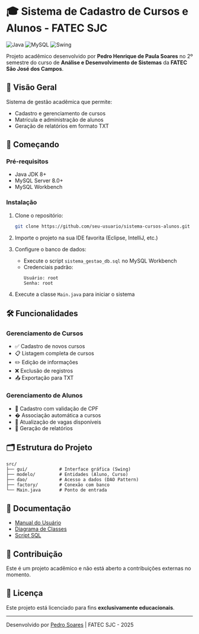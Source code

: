 # 🎓 Sistema de Cadastro de Cursos e Alunos - FATEC SJC

![Java](https://img.shields.io/badge/Java-ED8B00?style=for-the-badge&logo=openjdk&logoColor=white)
![MySQL](https://img.shields.io/badge/MySQL-005C84?style=for-the-badge&logo=mysql&logoColor=white)
![Swing](https://img.shields.io/badge/Java_Swing-ED8B00?style=for-the-badge&logo=java&logoColor=white)

Projeto acadêmico desenvolvido por **Pedro Henrique de Paula Soares** no 2º semestre do curso de **Análise e Desenvolvimento de Sistemas** da **FATEC São José dos Campos**.

## 📌 Visão Geral

Sistema de gestão acadêmica que permite:
- Cadastro e gerenciamento de cursos
- Matrícula e administração de alunos
- Geração de relatórios em formato TXT

## 🚀 Começando

### Pré-requisitos
- Java JDK 8+
- MySQL Server 8.0+
- MySQL Workbench

### Instalação
1. Clone o repositório:
   ```bash
   git clone https://github.com/seu-usuario/sistema-cursos-alunos.git
   ```

2. Importe o projeto na sua IDE favorita (Eclipse, IntelliJ, etc.)

3. Configure o banco de dados:
   - Execute o script `sistema_gestao_db.sql` no MySQL Workbench
   - Credenciais padrão:
     ```
     Usuário: root
     Senha: root
     ```

4. Execute a classe `Main.java` para iniciar o sistema

## 🛠️ Funcionalidades

### Gerenciamento de Cursos
- ✅ Cadastro de novos cursos
- 📋 Listagem completa de cursos
- ✏️ Edição de informações
- ❌ Exclusão de registros
- 📤 Exportação para TXT

### Gerenciamento de Alunos
- 👤 Cadastro com validação de CPF
- � Associação automática a cursos
- 🔄 Atualização de vagas disponíveis
- 📄 Geração de relatórios

## 🗂️ Estrutura do Projeto

```
src/
├── gui/            # Interface gráfica (Swing)
├── modelo/         # Entidades (Aluno, Curso)
├── dao/            # Acesso a dados (DAO Pattern)
├── factory/        # Conexão com banco
└── Main.java       # Ponto de entrada
```

## 📄 Documentação

- [Manual do Usuário](docs/MANUAL.md)
- [Diagrama de Classes](docs/diagrama-classes.png)
- [Script SQL](cursos_db_backup.sql)

## 🤝 Contribuição
Este é um projeto acadêmico e não está aberto a contribuições externas no momento.

## 📜 Licença
Este projeto está licenciado para fins **exclusivamente educacionais**.

---

Desenvolvido por [Pedro Soares]((https://github.com/pdrsoares)) | FATEC SJC - 2025
